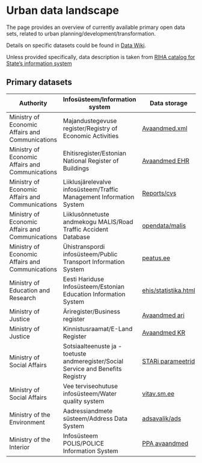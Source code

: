 # Urban data landscape 

The page provides an overview of currently available primary open data sets, related to urban planning/development/transformation. 

Details on specific datasets could be found in [Data Wiki](https://github.com/olexandr7/opendata-urban-ee/wiki). 

Unless provided specifically, data description is taken from [RIHA catalog for State’s information system](https://www.riha.ee/Avaleht)

## Primary datasets

|Authority|Infosüsteem/Information system |Data storage|Data description|
| --- | --- | --- | --- |
|Ministry of Economic Affairs and Communications|Majandustegevuse register/Registry of Economic Activities|[Avaandmed.xml](https://mtr.mkm.ee/opendata/avaandmed_ettevotjad.xml)|[MTR](https://www.riha.ee/Infos%C3%BCsteemid/Vaata/mtr)|
|Ministry of Economic Affairs and Communications|Ehitisregister/Estonian National Register of Buildings|[Avaandmed EHR](https://avaandmed.ehr.ee/)|[EHR](https://www.riha.ee/Infos%C3%BCsteemid/Vaata/ehr)|
|Ministry of Economic Affairs and Communications|Liiklusjärelevalve infosüsteem/Traffic Management Information System|[Reports/cvs](https://www.liiklusvalve.ee/report/cvs)|[Avaandmed struktuur](https://www.liiklusvalve.ee/avaandmed/struktuur.pdf)|
|Ministry of Economic Affairs and Communications|Liiklusõnnetuste andmekogu MALIS/Road Traffic Accident Database|[opendata/malis](https://github.com/maanteeamet/opendata/tree/master/MALIS)|[MALIS](https://www.riha.ee/Infos%C3%BCsteemid/Vaata/malis)|
|Ministry of Economic Affairs and Communications|Ühistranspordi infosüsteem/Public Transport Information System|[peatus.ee](http://peatus.ee/gtfs/)|[uhistranspordi-infosusteem](https://www.mnt.ee/et/uhistransport/uhistranspordi-infosusteem)|
|Ministry of Education and Research|Eesti Hariduse Infosüsteem/Estonian Education Information System|[ehis/statistika.html](https://www2.just.ee/ehis/statistika.html)|[EHIS_avaandmed](http://enda.ehis.ee/avaandmed/EHIS_avaandmed.pdf)|
|Ministry of Justice|Äriregister/Business register|[Avaandmed ari](https://avaandmed.rik.ee/andmed/ARIREGISTER/)|[Ariregister](https://www.riha.ee/Infos%C3%BCsteemid/Vaata/arireg)|
|Ministry of Justice|Kinnistusraamat/E-Land Register|[Avaandmed KR](http://avaandmed.rik.ee/andmed/KR/)|[Kinnistusraamat](https://www.riha.ee/Infos%C3%BCsteemid/Vaata/kr)|
|Ministry of Social Affairs|Sotsiaalteenuste ja -toetuste andmeregister/Social Service and Benefits Registry|[STARi parameetrid](https://opendata.riik.ee/downloads/parameeter.csv)|[STAR](https://www.riha.ee/Infos%C3%BCsteemid/Vaata/star)|
|Ministry of Social Affairs|Vee terviseohutuse infosüsteem/Water quality system|[vitav.sm.ee](http://vtiav.sm.ee/index.php/?active_tab_id=A)|[vitav.sm.ee](http://vtiav.sm.ee/index.php/?active_tab_id=A)|
|Ministry of the Environment|Aadressiandmete süsteem/Address Data System|[adsavalik/ads](http://xgis.maaamet.ee/adsavalik/ads)|[ADS](https://www.riha.ee/Infos%C3%BCsteemid/Vaata/ads)|
|Ministry of the Interior|Infosüsteem POLIS/POLICE Information System|[PPA avaandmed](https://www.politsei.ee/et/avaandmed)|[Avaandmete Seletuskiri](https://www.politsei.ee/files/Anal%C3%BC%C3%BCs%20ja%20statistika/ppaavaandmeteseletuskiri.pdf?f3ca9bccf9)|
